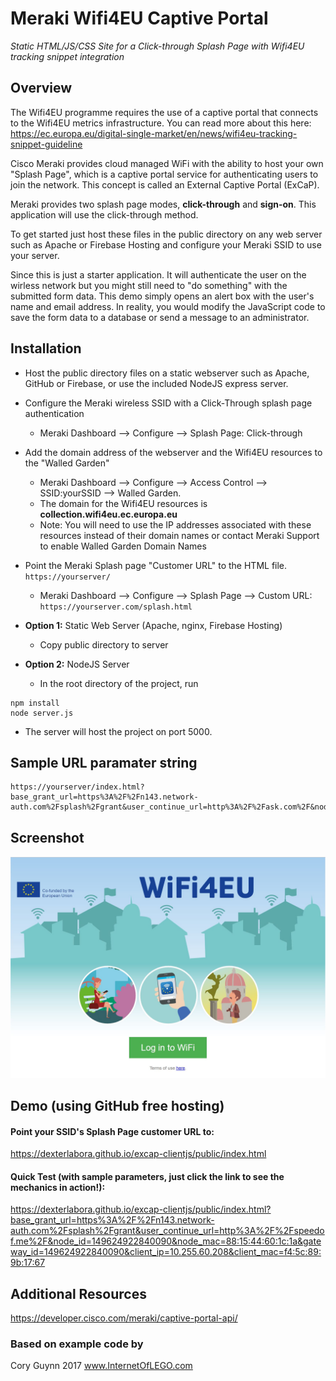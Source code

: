 
#  Meraki Wifi4EU Captive Portal
*Static HTML/JS/CSS Site for a Click-through Splash Page with Wifi4EU tracking snippet integration*




## Overview
The Wifi4EU programme requires the use of a captive portal that connects to the Wifi4EU metrics infrastructure. You can read more about this here: https://ec.europa.eu/digital-single-market/en/news/wifi4eu-tracking-snippet-guideline

Cisco Meraki provides cloud managed WiFi with the ability to host your own "Splash Page", which is a captive portal service for authenticating users to join the network. This concept is called an External Captive Portal (ExCaP). 

Meraki provides two splash page modes, **click-through** and **sign-on**. This application will use the click-through method.

To get started just host these files in the public directory on any web server such as Apache or Firebase Hosting and configure your Meraki SSID to use your server. 

Since this is just a starter application. It will authenticate the user on the wirless network but you might still need to "do something" with the submitted form data. This demo simply opens an alert box with the user's name and email address. In reality, you would modify the JavaScript code to save the form data to a database or send a message to an administrator. 

## Installation
* Host the public directory files on a static webserver such as Apache, GitHub or Firebase, or use the included NodeJS express server. 
* Configure the Meraki wireless SSID with a Click-Through splash page authentication
    * Meraki Dashboard --> Configure --> Splash Page: Click-through
* Add the domain address of the webserver and the Wifi4EU resources to the "Walled Garden" 
    * Meraki Dashboard --> Configure --> Access Control --> SSID:yourSSID --> Walled Garden.
    * The domain for the Wifi4EU resources is **collection.wifi4eu.ec.europa.eu**
    * Note: You will need to use the IP addresses associated with these resources instead of their domain names or contact Meraki Support to enable Walled Garden Domain Names
* Point the Meraki Splash page "Customer URL" to the HTML file. `https://yourserver/`
    * Meraki Dashboard --> Configure --> Splash Page --> Custom URL: `https://yourserver.com/splash.html`

* **Option 1:** Static Web Server 
(Apache, nginx, Firebase Hosting)
   * Copy public directory to server
* **Option 2:** NodeJS Server
   * In the root directory of the project, run 
```
npm install
node server.js
```
- The server will host the project on port 5000.


## Sample URL paramater string
```
https://yourserver/index.html?base_grant_url=https%3A%2F%2Fn143.network-auth.com%2Fsplash%2Fgrant&user_continue_url=http%3A%2F%2Fask.com%2F&node_id=149624921787028&node_mac=88:15:44:50:0a:94&gateway_id=149624921787028&client_ip=10.110.154.195&client_mac=60:e3:ac:f7:48:08:22
```

## Screenshot
![alt screenshot](screenshot.jpg)

## Demo (using GitHub free hosting)
#### Point your SSID's Splash Page customer URL to:
https://dexterlabora.github.io/excap-clientjs/public/index.html

#### Quick Test (with sample parameters, just click the link to see the mechanics in action!):
https://dexterlabora.github.io/excap-clientjs/public/index.html?base_grant_url=https%3A%2F%2Fn143.network-auth.com%2Fsplash%2Fgrant&user_continue_url=http%3A%2F%2Fspeedof.me%2F&node_id=149624922840090&node_mac=88:15:44:60:1c:1a&gateway_id=149624922840090&client_ip=10.255.60.208&client_mac=f4:5c:89:9b:17:67


## Additional Resources
https://developer.cisco.com/meraki/captive-portal-api/

### Based on example code by
Cory Guynn
2017
www.InternetOfLEGO.com


